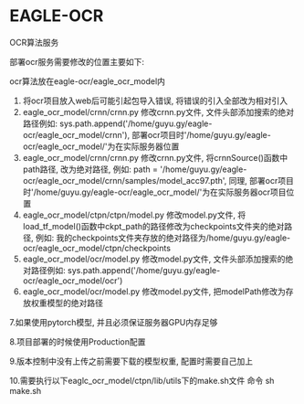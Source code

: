 # EAGLE-OCR
OCR算法服务

部署ocr服务需要修改的位置主要如下:

ocr算法放在eagle-ocr/eagle_ocr_model内
1. 将ocr项目放入web后可能引起包导入错误, 将错误的引入全部改为相对引入
2. eagle_ocr_model/crnn/crnn.py 修改crnn.py文件, 文件头部添加搜索的绝对路径例如: sys.path.append('/home/guyu.gy/eagle-ocr/eagle_ocr_model/crnn'), 部署ocr项目时'/home/guyu.gy/eagle-ocr/eagle_ocr_model/'为在实际服务器位置
3. eagle_ocr_model/crnn/crnn.py 修改crnn.py文件, 将crnnSource()函数中path路径, 改为绝对路径, 例如: path = '/home/guyu.gy/eagle-ocr/eagle_ocr_model/crnn/samples/model_acc97.pth', 同理, 部署ocr项目时'/home/guyu.gy/eagle-ocr/eagle_ocr_model/'为在实际服务器ocr项目位置
4. eagle_ocr_model/ctpn/ctpn/model.py 修改model.py文件, 将load_tf_model()函数中ckpt_path的路径修改为checkpoints文件夹的绝对路径, 例如:  我的checkpoints文件夹存放的绝对路径为/home/guyu.gy/eagle-ocr/eagle_ocr_model/ctpn/checkpoints
5. eagle_ocr_model/ocr/model.py 修改model.py文件, 文件头部添加搜索的绝对路径例如: sys.path.append('/home/guyu.gy/eagle-ocr/eagle_ocr_model/ocr') 
6. eagle_ocr_model/ocr/model.py 修改model.py文件, 把modelPath修改为存放权重模型的绝对路径

7.如果使用pytorch模型, 并且必须保证服务器GPU内存足够

8.项目部署的时候使用Production配置

9.版本控制中没有上传之前需要下载的模型权重, 配置时需要自己加上

10.需要执行以下eaglc_ocr_model/ctpn/lib/utils下的make.sh文件 命令 sh make.sh


